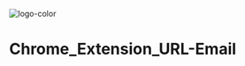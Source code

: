 ![logo-color](https://github.com/Aryan-333/Chrome_Extension_URL-Email/assets/79599835/d7b89064-0b2a-49c0-8c58-3db04e91cbea)
# Chrome_Extension_URL-Email 
